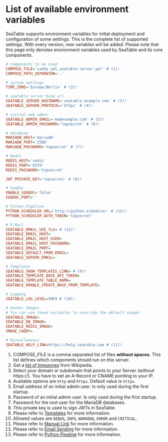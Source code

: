 # List of available environment variables

SeaTable supports environment variables for initial deployment and configuration of some settings. This is the complete list of supported settings. With every version, new variables will be added.
Please note that this page only denotes environment variables used by SeaTable and its core components.

```ini
# components to be used
COMPOSE_FILE='caddy.yml,seatable-server.yml' # (1)!
COMPOSE_PATH_SEPARATOR=','

# system settings
TIME_ZONE='Europe/Berlin' # (2)!

# seatable server base url
SEATABLE_SERVER_HOSTNAME='seatable.example.com' # (3)!
SEATABLE_SERVER_PROTOCOL='https' # (4)!

# initial web admin
SEATABLE_ADMIN_EMAIL='me@example.com' # (5)!
SEATABLE_ADMIN_PASSWORD='topsecret' # (6)!

# database
MARIADB_HOST='mariadb'
MARIADB_PORT='3306'
MARIADB_PASSWORD='topsecret' # (7)!

# Redis
REDIS_HOST='redis'
REDIS_PORT='6379'
REDIS_PASSWORD='topsecret'

JWT_PRIVATE_KEY='topsecret' # (8)!

# SeaDoc
ENABLE_SEADOC='false'
SEADOC_PORT=''

# Python-Pipeline
PYTHON_SCHEDULER_URL='http://python-scheduler' # (13)!
PYTHON_SCHEDULER_AUTH_TOKEN='topsecret'

# E-Mail
SEATABLE_EMAIL_USE_TLS= # (12)!
SEATABLE_EMAIL_HOST=
SEATABLE_EMAIL_HOST_USER=
SEATABLE_EMAIL_HOST_PASSWORD=
SEATABLE_EMAIL_PORT=
SEATABLE_DEFAULT_FROM_EMAIL=
SEATABLE_SERVER_EMAIL=

# Templates
SEATABLE_SHOW_TEMPLATES_LINK= # (9)!
SEATABLE_TEMPLATE_BASE_API_TOKEN=
SEATABLE_TEMPLATE_TABLE_NAME=
SEATABLE_ENABLE_CREATE_BASE_FROM_TEMPLATE=

# Logging
SEATABLE_LOG_LEVEL=INFO # (10)!

# Docker Images
# You can use these variables to override the default images
SEATABLE_IMAGE=
SEATABLE_DB_IMAGE=
SEATABLE_REDIS_IMAGE=
IMAGE_CADDY=

# Miscellaneous
SEATABLE_HELP_LINK=https://help.seatable.com # (11)!
```

1.  COMPOSE_FILE is a comma separated list of files **without spaces**. This list defines which components should run on this server.
2.  Get a [list of timezones](https://en.wikipedia.org/wiki/List_of_tz_database_time_zones) from Wikipedia.
3.  Select your domain or subdomain that points to your Server (without https://). You have to set an A-Record or CNAME pointing to your IP.
4.  Available options are `http` and `https`. Default value is `https`.
5.  Email address of an initial admin user. Is only used during the first startup.
6.  Password of an initial admin user. Is only used during the first startup.
7.  Password for the root user for the MariaDB databases.
8.  This private key is used to sign JWTs in SeaTable.
9.  Please refer to [Templates](../customization/templates.md) for more information.
10. Allowed values are `DEBUG`, `INFO`, `WARNING`, `ERROR` and `CRITICAL`.
11. Please refer to [Manual Link](../customization/manual-in-nav.md) for more information.
12. Please refer to [Email Sending](./sending-email.md) for more information.
13. Please refer to [Python Pipeline](../installation/components/python-pipeline.md) for more information.

<!--
TODO: add environment variables for cluster setup!
-->